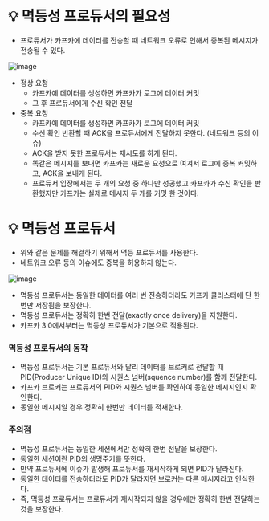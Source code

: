 # 💡 멱등성 프로듀서의 필요성

- 프로듀서가 카프카에 데이터를 전송할 때 네트워크 오류로 인해서 중복된 메시지가 전송될 수 있다.

![image](https://github.com/user-attachments/assets/f5d2e9b0-371e-49b2-b6df-0d3840c0a3aa)

- 정상 요청
  - 카프카에 데이터를 생성하면 카프카가 로그에 데이터 커밋
  - 그 후 프로듀서에게 수신 확인 전달
- 중복 요청
  - 카프카에 데이터를 생성하면 카프카가 로그에 데이터 커밋
  - 수신 확인 반환할 때 ACK을 프로듀서에게 전달하지 못한다. (네트워크 등의 이슈)
  - ACK을 받지 못한 프로듀서는 재시도를 하게 된다.
  - 똑같은 메시지를 보내면 카프카는 새로운 요청으로 여겨서 로그에 중복 커밋하고, ACK을 보내게 된다.
  - 프로듀서 입장에서는 두 개의 요청 중 하나만 성공했고 카프카가 수신 확인을 반환했지만 카프카는 실제로 메시지 두 개를 커밋 한 것이다.
 
# 💡 멱등성 프로듀서

- 위와 같은 문제를 해결하기 위해서 멱등 프로듀서를 사용한다.
- 네트워크 오류 등의 이슈에도 중복을 허용하지 않는다.

![image](https://github.com/user-attachments/assets/c9481ecc-cadd-493b-ade3-2534cc3f3fcf)

- 멱등성 프로듀서는 동일한 데이터를 여러 번 전송하더라도 카프카 클러스터에 단 한번만 저장됨을 보장한다.
- 멱등성 프로듀서는 정확히 한번 전달(exactly once delivery)을 지원한다.
- 카프카 3.0에서부터는 멱등성 프로듀서가 기본으로 적용된다.

### 멱등성 프로듀서의 동작

- 멱등성 프로듀서는 기본 프로듀서와 달리 데이터를 브로커로 전달할 때 PID(Producer Unique ID)와 시퀀스 넘버(squence number)를 함께 전달한다.
- 카프카 브로커는 프로듀서의 PID와 시퀀스 넘버를 확인하여 동일한 메시지인지 확인한다.
- 동일한 메시지일 경우 정확히 한번만 데이터를 적재한다.

### 주의점

- 멱등성 프로듀서는 동일한 세션에서만 정확히 한번 전달을 보장한다.
- 동일한 세션이란 PID의 생명주기를 뜻한다.
- 만약 프로듀서에 이슈가 발생해 프로듀서를 재시작하게 되면 PID가 달라진다.
- 동일한 데이터를 전송하더라도 PID가 달라지면 브로커는 다른 메시지라고 인식한다.
- 즉, 멱등성 프로듀서는 프로듀서가 재시작되지 않을 경우에만 정확히 한번 전달하는 것을 보장한다.
